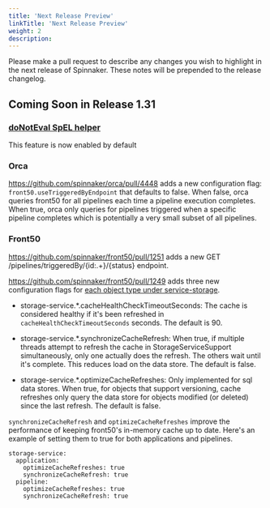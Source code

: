 ```yaml
---
title: 'Next Release Preview'
linkTitle: 'Next Release Preview'
weight: 2
description:
---
```


Please make a pull request to describe any changes you wish to highlight
in the next release of Spinnaker. These notes will be prepended to the release
changelog.

## Coming Soon in Release 1.31

### [doNotEval SpEL helper](https://spinnaker.io/changelogs/1.30.0-changelog/#donoteval-spel-helper)
This feature is now enabled by default

### Orca

https://github.com/spinnaker/orca/pull/4448 adds a new configuration flag: `front50.useTriggeredByEndpoint` that defaults to false.  When false, orca queries front50 for all pipelines each time a pipeline execution completes.  When true, orca only queries for pipelines triggered when a specific pipeline completes which is potentially a very small subset of all pipelines.

### Front50

https://github.com/spinnaker/front50/pull/1251 adds a new GET /pipelines/triggeredBy/{id:.+}/{status} endpoint.

https://github.com/spinnaker/front50/pull/1249 adds three new configuration flags for [each object type under service-storage](https://github.com/spinnaker/front50/blob/568743732dcb47cc576a178795b6a992923f1d3c/front50-core/src/main/java/com/netflix/spinnaker/front50/config/StorageServiceConfigurationProperties.java#L8).

* storage-service.*.cacheHealthCheckTimeoutSeconds: The cache is considered healthy if it's been refreshed in `cacheHealthCheckTimeoutSeconds` seconds.  The default is 90.

* storage-service.*.synchronizeCacheRefresh: When true, if multiple threads attempt to refresh the cache in StorageServiceSupport simultaneously, only one actually does the refresh. The others wait until it's complete. This reduces load on the data store.  The default is false.

* storage-service.*.optimizeCacheRefreshes: Only implemented for sql data stores.  When true, for objects that support versioning, cache refreshes only query the data store for objects modified (or deleted) since the last refresh.  The default is false.

`synchronizeCacheRefresh` and `optimizeCacheRefreshes` improve the performance of keeping front50's in-memory cache up to date.  Here's an example of setting them to true for both applications and pipelines.

    storage-service:
      application:
        optimizeCacheRefreshes: true
        synchronizeCacheRefresh: true
      pipeline:
        optimizeCacheRefreshes: true
        synchronizeCacheRefresh: true
